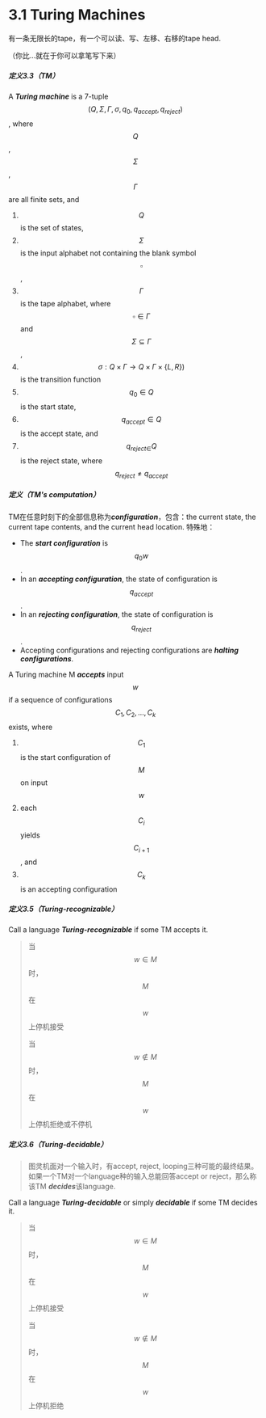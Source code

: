# 3.1 Turing Machines

有一条无限长的tape，有一个可以读、写、左移、右移的tape head.

（你比...就在于你可以拿笔写下来）

##### 定义3.3（TM）

A ***Turing machine*** is a 7-tuple $$(Q,\Sigma,\Gamma,\sigma,q_0,q_{accept},q_{reject})$$, where $$Q$$, $$\Sigma$$, $$\Gamma$$ are all finite sets, and

1. $$Q$$ is the set of states,
2. $$\Sigma$$ is the input alphabet not containing the blank symbol $$\square$$,
3. $$\Gamma$$ is the tape alphabet, where $$\square\in\Gamma$$ and $$\Sigma\subseteq\Gamma$$,
4. $$\sigma:Q\times\Gamma\rightarrow Q\times \Gamma\times\{L,R\})$$ is the transition function
5. $$q_0\in Q$$ is the start state,
6. $$q_{accept}\in Q$$ is the accept state, and
7. $$q_{reject\in}Q$$ is the reject state, where $$q_{reject}\neq q_{accept}$$

##### 定义（TM's computation）

TM在任意时刻下的全部信息称为***configuration***，包含：the current state, the current tape contents, and the current head location. 特殊地：

- The ***start configuration*** is $$q_0w$$.
- In an ***accepting configuration***, the state of configuration is $$q_{accept}$$.
- In an ***rejecting configuration***, the state of configuration is $$q_{reject}$$.
- Accepting configurations and rejecting configurations are ***halting configurations***.

A Turing machine M ***accepts*** input $$w$$ if a sequence of configurations $$C_1,C_2,..., C_k$$ exists, where

1. $$C_1$$ is the start configuration of $$M$$ on input $$w$$
2. each $$C_i$$ yields $$C_{i+1}$$, and
3. $$C_k$$ is an accepting configuration

##### 定义3.5（Turing-recognizable）

Call a language ***Turing-recognizable*** if some TM accepts it.

> 当$$w\in M$$时，$$M$$在$$w$$上停机接受
>
> 当$$w\notin M$$时，$$M$$在$$w$$上停机拒绝或不停机

##### 定义3.6（Turing-decidable）

> 图灵机面对一个输入时，有accept, reject, looping三种可能的最终结果。如果一个TM对一个language种的输入总能回答accept or reject，那么称该TM ***decides***该language.

Call a language ***Turing-decidable*** or simply ***decidable*** if some TM decides it.

> 当$$w\in M$$时，$$M$$在$$w$$上停机接受
>
> 当$$w\notin M$$时，$$M$$在$$w$$上停机拒绝
